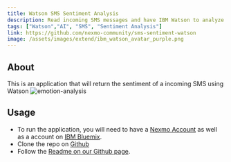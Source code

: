 ```yaml
---
title: Watson SMS Sentiment Analysis
description: Read incoming SMS messages and have IBM Watson to analyze the messages
tags: ["Watson","AI", "SMS", "Sentiment Analysis"]
link: https://github.com/nexmo-community/sms-sentiment-watson
image: /assets/images/extend/ibm_watson_avatar_purple.png
---
```


## About
This is an application that will return the sentiment of a incoming SMS using Watson
![emotion-analysis](/assets/images/extend/emotion-analysis.png)

## Usage
- To run the application, you will need to have a [Nexmo Account](https://dashboard.nexmo.com/) as well as a account on [IBM Bluemix](https://console.ng.bluemix.net/).
- Clone the repo on [Github](https://github.com/nexmo-community/sms-sentiment-watson)
- Follow the [Readme on our Github page](https://raw.githubusercontent.com/nexmo-community/sms-sentiment-watson/master/README.md).

